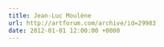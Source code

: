 ```yaml
---
title: Jean-Luc Moulène
url: http://artforum.com/archive/id=29983
date: 2012-01-01 12:00:00 +0000
---
```

